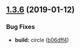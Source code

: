 ## [1.3.6](https://github.com/gideonelazar/angularry/compare/v1.3.5...v1.3.6) (2019-01-12)


### Bug Fixes

* **build:** circle ([b06dff4](https://github.com/gideonelazar/angularry/commit/b06dff4))
